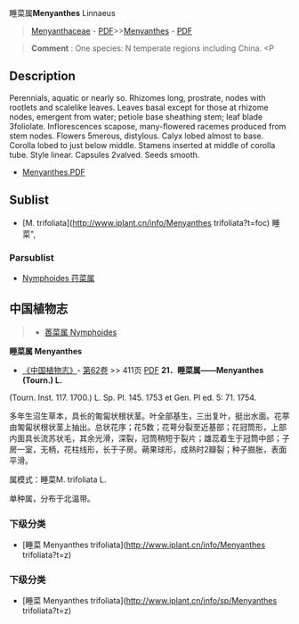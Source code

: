睡菜属**Menyanthes** Linnaeus

> [Menyanthaceae](http://www.iplant.cn/info/Menyanthaceae?t=foc) - [PDF](http://www.iplant.cn/foc/pdf/Menyanthaceae.pdf)>>[Menyanthes](http://www.iplant.cn/info/Menyanthes?t=foc) - [PDF](http://www.iplant.cn/foc/pdf/Menyanthes.pdf)


> **Comment** : 
> One species: N temperate regions including China. <P

## Description

Perennials, aquatic or nearly so. Rhizomes long, prostrate, nodes with rootlets and scalelike leaves. Leaves basal except for those at rhizome nodes, emergent from water; petiole base sheathing stem; leaf blade 3foliolate. Inflorescences scapose, many-flowered racemes produced from stem nodes. Flowers 5merous, distylous. Calyx lobed almost to base. Corolla lobed to just below middle. Stamens inserted at middle of corolla tube. Style linear. Capsules 2valved. Seeds smooth.


* [Menyanthes.PDF](http://www.iplant.cn/foc/pdf/Menyanthes.pdf)

## Sublist

* [M.  trifoliata](http://www.iplant.cn/info/Menyanthes trifoliata?t=foc) 睡菜",

### Parsublist

* [Nymphoides  荇菜属](http://www.iplant.cn/info/Nymphoides?t=foc)

## 中国植物志

> * [莕菜属  Nymphoides](http://www.iplant.cn/info/Nymphoides?t=z)


**睡菜属 Menyanthes**

* [《中国植物志》](http://www.iplant.cn/frps)- [第62卷](http://www.iplant.cn/frps/vol/62) >> 411页 [PDF](http://www.iplant.cn/frps/pdf/62/411y.pdf)
**21．睡菜属——Menyanthes (Tourn.) L.**

(Tourn. Inst. 117. 1700.) L. Sp. Pl. 145. 1753 et Gen. Pl ed. 5: 71. 1754.

多年生沼生草本，具长的匍匐状根状茎。叶全部基生，三出复叶，挺出水面。花葶由匍匐状根状茎上抽出。总状花序；花5数；花萼分裂至近基部；花冠筒形，上部内面具长流苏状毛，其余光滑，深裂，冠筒稍短于裂片；雄蕊着生于冠筒中部；子房一室，无柄，花柱线形，长于子房。蒴果球形，成熟时2瓣裂；种子臌胀，表面平滑。

属模式：睡菜M. trifoliata L.

单种属，分布于北温带。

### 下级分类
* [睡菜  Menyanthes trifoliata](http://www.iplant.cn/info/Menyanthes trifoliata?t=z)

### 下级分类
* [睡菜  Menyanthes trifoliata](http://www.iplant.cn/info/sp/Menyanthes trifoliata?t=z)
